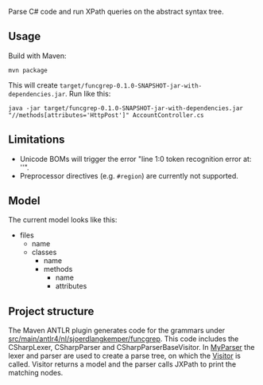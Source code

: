 
Parse C# code and run XPath queries on the abstract syntax tree.

## Usage

Build with Maven:

    mvn package

This will create `target/funcgrep-0.1.0-SNAPSHOT-jar-with-dependencies.jar`. Run like this:

    java -jar target/funcgrep-0.1.0-SNAPSHOT-jar-with-dependencies.jar "//methods[attributes='HttpPost']" AccountController.cs 

## Limitations

* Unicode BOMs will trigger the error "line 1:0 token recognition error at: ''".
* Preprocessor directives (e.g. `#region`) are currently not supported.

## Model

The current model looks like this:

* files
    * name
    * classes
        * name
        * methods
            * name
            * attributes

## Project structure

The Maven ANTLR plugin generates code for the grammars under [src/main/antlr4/nl/sjoerdlangkemper/funcgrep](src/main/antlr4/nl/sjoerdlangkemper/funcgrep). This code includes the CSharpLexer, CSharpParser and CSharpParserBaseVisitor. In [MyParser](src/main/java/nl/sjoerdlangkemper/funcgrep/MyParser.java) the lexer and parser are used to create a parse tree, on which the [Visitor](src/main/java/nl/sjoerdlangkemper/funcgrep/Visitor.java) is called. Visitor returns a model and the parser calls JXPath to print the matching nodes.
